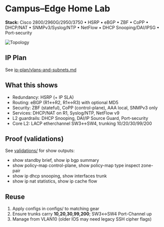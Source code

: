 ﻿# Campus–Edge Home Lab

**Stack:** Cisco 2800/2960G/2950/3750 • HSRP • eBGP • ZBF • CoPP • DHCP/NAT • SNMPv3/Syslog/NTP • NetFlow • DHCP Snooping/DAI/IPSG • Port-security

![Topology](diagrams/topology.png)

## IP Plan
See [ip-plan/vlans-and-subnets.md](ip-plan/vlans-and-subnets.md)

## What this shows
- Redundancy: HSRP (+ IP SLA)
- Routing: eBGP (R1↔R2, R1↔R3) with optional MD5
- Security: ZBF (stateful), CoPP (control-plane), AAA local, SNMPv3 only
- Services: DHCP/NAT on R1, Syslog/NTP, NetFlow v9
- L2 guardrails: DHCP Snooping, DAI/IP Source Guard, Port-security
- Core L2: LACP etherchannel SW3↔SW4, trunking 10/20/30/99/200

## Proof (validations)
See [validations/](validations/) for show outputs:
- show standby brief, show ip bgp summary
- show policy-map control-plane, show policy-map type inspect zone-pair
- show ip dhcp snooping, show interfaces trunk
- show ip nat statistics, show ip cache flow

## Reuse
1) Apply configs in configs/ to matching gear
2) Ensure trunks carry **10,20,30,99,200**; SW3↔SW4 Port-Channel up
3) Manage from VLAN10 (older IOS may need legacy SSH cipher flags)
